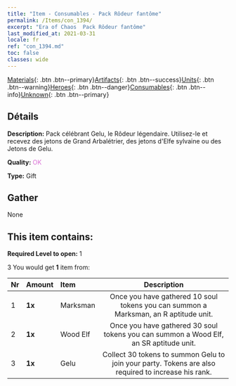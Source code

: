 ```yaml
---
title: "Item - Consumables - Pack Rôdeur fantôme"
permalink: /Items/con_1394/
excerpt: "Era of Chaos  Pack Rôdeur fantôme"
last_modified_at: 2021-03-31
locale: fr
ref: "con_1394.md"
toc: false
classes: wide
---
```

 [Materials](/fr/Items/){: .btn .btn--primary}[Artifacts](/fr/Items/Artifacts/){: .btn .btn--success}[Units](/fr/Items/Units/){: .btn .btn--warning}[Heroes](/fr/Items/Heroes/){: .btn .btn--danger}[Consumables](/fr/Items/Consumables/){: .btn .btn--info}[Unknown](/fr/Items/Unknown/){: .btn .btn--primary}

## Détails
 **Description:** Pack célébrant Gelu, le Rôdeur légendaire. Utilisez-le et recevez des jetons de Grand Arbalétrier, des jetons d'Elfe sylvaine ou des Jetons de Gelu.

 **Quality:** <span style="color: #DA70D6">OK</span>

 **Type:** Gift

## Gather

  None

## This item contains:

 **Required Level to open:** 1

 3 You would get **1** item  from:

  | Nr | Amount |     Item    | Description |
  |:---|:-------|:------------|:-----------:|
  | 1 |  **1x** | Marksman | Once you have gathered 10 soul tokens you can summon a Marksman, an R aptitude unit.  | 
  | 2 |  **1x** | Wood Elf | Once you have gathered 30 soul tokens you can summon a Wood Elf, an SR aptitude unit.  | 
  | 3 |  **1x** | Gelu | Collect 30 tokens to summon Gelu to join your party. Tokens are also required to increase his rank.  | 
